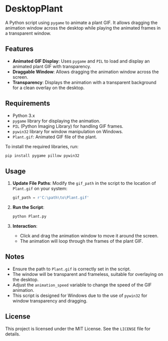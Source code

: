 # DesktopPlant

A Python script using `pygame` to animate a plant GIF. It allows dragging the animation window across the desktop while playing the animated frames in a transparent window.

## Features

- **Animated GIF Display**: Uses `pygame` and `PIL` to load and display an animated plant GIF with transparency.
- **Draggable Window**: Allows dragging the animation window across the screen.
- **Transparency**: Displays the animation with a transparent background for a clean overlay on the desktop.

## Requirements

- Python 3.x
- `pygame` library for displaying the animation.
- `PIL` (Python Imaging Library) for handling GIF frames.
- `pywin32` library for window manipulation on Windows.
- `Plant.gif`: Animated GIF file of the plant.

To install the required libraries, run:
```bash
pip install pygame pillow pywin32
```

## Usage

1. **Update File Paths**: Modify the `gif_path` in the script to the location of `Plant.gif` on your system:
   ```python
   gif_path = r'C:\path\to\Plant.gif'
   ```

2. **Run the Script**:
   ```bash
   python Plant.py
   ```

3. **Interaction**:
   - Click and drag the animation window to move it around the screen.
   - The animation will loop through the frames of the plant GIF.

## Notes

- Ensure the path to `Plant.gif` is correctly set in the script.
- The window will be transparent and frameless, suitable for overlaying on the desktop.
- Adjust the `animation_speed` variable to change the speed of the GIF animation.
- This script is designed for Windows due to the use of `pywin32` for window transparency and dragging.

## License

This project is licensed under the MIT License. See the `LICENSE` file for details.
